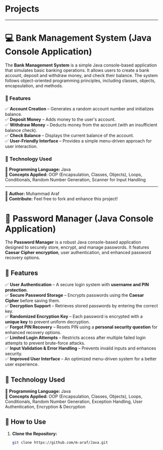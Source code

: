 # Projects  
---  

# 💻 Bank Management System (Java Console Application)  

The **Bank Management System** is a simple Java console-based application that simulates basic banking operations. It allows users to create a bank account, deposit and withdraw money, and check their balance. The system follows object-oriented programming principles, including classes, objects, encapsulation, and methods.  

### 🚀 Features  
✅ **Account Creation** – Generates a random account number and initializes balance.  
✅ **Deposit Money** – Adds money to the user's account.  
✅ **Withdraw Money** – Deducts money from the account (with an insufficient balance check).  
✅ **Check Balance** – Displays the current balance of the account.  
✅ **User-Friendly Interface** – Provides a simple menu-driven approach for user interaction.  

### 🔧 Technology Used  
🔹 **Programming Language:** Java  
🔹 **Concepts Applied:** OOP (Encapsulation, Classes, Objects), Loops, Conditionals, Random Number Generation, Scanner for Input Handling  

---  
📌 **Author:** Muhammad Araf  
🚀 **Contribute:** Feel free to fork and enhance this project!  
# 🔑 Password Manager (Java Console Application)


The **Password Manager** is a robust Java console-based application designed to securely store, encrypt, and manage passwords. It features **Caesar Cipher encryption**, user authentication, and enhanced password recovery options. 
## 🚀 Features  
✅ **User Authentication** – A secure login system with **username and PIN protection**.  
✅ **Secure Password Storage** – Encrypts passwords using the **Caesar Cipher** before saving them.  
✅ **Decryption Support** – Retrieves stored passwords by entering the correct key.  
✅ **Randomized Encryption Key** – Each password is encrypted with a **unique key** to prevent uniform decryption.  
✅ **Forgot PIN Recovery** – Resets PIN using a **personal security question** for enhanced recovery options.  
✅ **Limited Login Attempts** – Restricts access after multiple failed login attempts to prevent brute-force attacks.  
✅ **Input Validation & Error Handling** – Prevents invalid inputs and enhances security.  
✅ **Improved User Interface** – An optimized menu-driven system for a better user experience.  

## 🔧 Technology Used  
🔹 **Programming Language:** Java  
🔹 **Concepts Applied:** OOP (Encapsulation, Classes, Objects), Loops, Conditionals, Random Number Generation, Exception Handling, User Authentication, Encryption & Decryption 

## 📜 How to Use  
1. **Clone the Repository:**  
   ```bash
   git clone https://github.com/m-araf/Java.git
